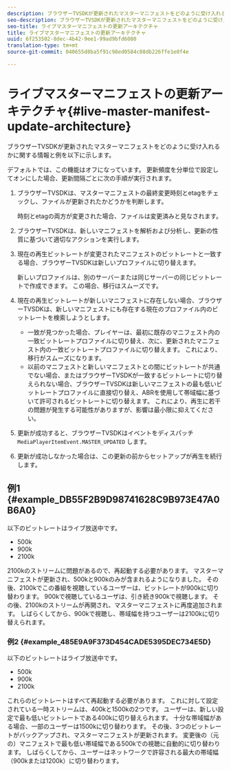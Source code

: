 ```yaml
---
description: ブラウザーTVSDKが更新されたマスターマニフェストをどのように受け入れるかに関する情報と例を以下に示します。
seo-description: ブラウザーTVSDKが更新されたマスターマニフェストをどのように受け入れるかに関する情報と例を以下に示します。
seo-title: ライブマスターマニフェストの更新アーキテクチャ
title: ライブマスターマニフェストの更新アーキテクチャ
uuid: 6f253502-8dec-4b42-9ee1-99ad9bfd6080
translation-type: tm+mt
source-git-commit: 040655d8ba5f91c98ed0584c08db226ffe1e0f4e

---
```



# ライブマスターマニフェストの更新アーキテクチャ{#live-master-manifest-update-architecture}

ブラウザーTVSDKが更新されたマスターマニフェストをどのように受け入れるかに関する情報と例を以下に示します。

デフォルトでは、この機能はオフになっています。 更新頻度を分単位で設定してオンにした場合、更新間隔ごとに次の手順が実行されます。

1. ブラウザーTVSDKは、マスターマニフェストの最終変更時刻とetagをチェックし、ファイルが更新されたかどうかを判断します。

   時刻とetagの両方が変更された場合、ファイルは変更済みと見なされます。
1. ブラウザーTVSDKは、新しいマニフェストを解析および分析し、更新の性質に基づいて適切なアクションを実行します。
1. 現在の再生ビットレートが変更されたマニフェストのビットレートと一致する場合、ブラウザーTVSDKは新しいプロファイルに切り替えます。

   新しいプロファイルは、別のサーバーまたは同じサーバーの同じビットレートで作成できます。 この場合、移行はスムーズです。
1. 現在の再生ビットレートが新しいマニフェストに存在しない場合、ブラウザーTVSDKは、新しいマニフェストにも存在する現在のプロファイル内のビットレートを検索しようとします。

   * 一致が見つかった場合、プレイヤーは、最初に既存のマニフェスト内の一致ビットレートプロファイルに切り替え、次に、更新されたマニフェスト内の一致ビットレートプロファイルに切り替えます。 これにより、移行がスムーズになります。
   * 以前のマニフェストと新しいマニフェストとの間にビットレートが共通でない場合、またはブラウザーTVSDKが一致するビットレートに切り替えられない場合、ブラウザーTVSDKは新しいマニフェストの最も低いビットレートプロファイルに直接切り替え、ABRを使用して帯域幅に基づいて許可されるビットレートに切り替えます。 これにより、再生に若干の問題が発生する可能性がありますが、影響は最小限に抑えてください。

1. 更新が成功すると、ブラウザーTVSDKはイベントをディスパッチ `MediaPlayerItemEvent.MASTER_UPDATED` します。
1. 更新が成功しなかった場合は、この更新の前からセットアップが再生を続行します。

## 例1 {#example_DB55F2B9D98741628C9B973E47A0B6A0}

以下のビットレートはライブ放送中です。

* 500k
* 900k
* 2100k

2100kのストリームに問題があるので、再起動する必要があります。 マスターマニフェストが更新され、500kと900kのみが含まれるようになりました。 その後、2100kでこの番組を視聴しているユーザーは、ビットレートが900kに切り替わります。 900kで視聴しているユーザは、引き続き900kで視聴します。 その後、2100kのストリームが再開され、マスターマニフェストに再度追加されます。 しばらくしてから、900kで視聴し、帯域幅を持つユーザーは2100kに切り替えられます。

### 例2 {#example_485E9A9F373D454CADE5395DEC734E5D}

以下のビットレートはライブ放送中です。

* 500k
* 900k
* 2100k

これらのビットレートはすべて再起動する必要があります。 これに対して設定されている一時ストリームは、400kと1500kの2つです。 ユーザーは、新しい設定で最も低いビットレートである400kに切り替えられます。 十分な帯域幅がある場合、一部のユーザーは1500kに切り替わります。 その後、3つのビットレートがバックアップされ、マスターマニフェストが更新されます。 変更後の（元の）マニフェストで最も低い帯域幅である500kでの視聴に自動的に切り替わります。 しばらくしてから、ユーザーはネットワークで許容される最大の帯域幅（900kまたは1200k）に切り替わります。

<!-- 

WRITER: Add relref to api/psdk/asdoc-dhls_1.4/com/adobe/mediacore/events/MediaPlayerItemEvent.html#MASTER_UPDATED

 -->

